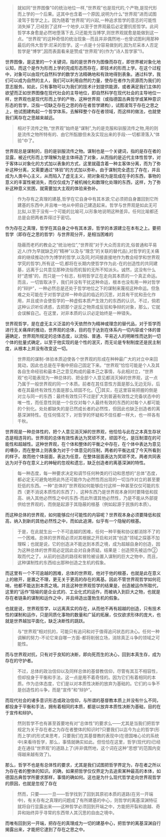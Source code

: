 <blockquote data-pid="s_N9t_G8">就如同“世界图像"0的统治地位一样,“世界观”也是现代的,个产物,是现代形而上学的一个后果。这其中也含着一个原因,说明为什么“世界观”进而试图凌驾于哲学之上。因为随着“世界观”的兴起,一种追求哲学的意志的可能性消失掉了,已经到了这样一个地步,以至于世界观最后必定要抗拒哲学。此间哲学本身愈是必然地堕落下去,只还能充当博学,则世界观就愈是能做到这一点。“世界观”的这种奇怪的统治现象--而且并非偶然地--也曾试图利用那种最后的伟大哲学:尼采的哲学。这一点是十分容易做到的,因为尼采本人否定哲学是“博学”,因而表面看来是赞成“世界观”的(作为“诗人哲学家”!)。</blockquote><p data-pid="ppXHfMgc">世界图像，是这里的一个关键词，指的是世界作为图像而存在，即世界被对象化地认知，而这个是作为形而上学的完成形态而存在，即技术的形而上学。在这个过程中，对象可以由现代自然科学的数学方法精确地和有效地得到表象。通过科学，我们可以成为自然的主人，我们可以利用自然的力量，使存在者作为资源而为我们的意志服务。如此，只有事物可以为我们的技术计划提供能源，或者满足我们主体的欲望而正如世界图像在现代社会的主导地位，即自然科学在现代社会的主导地位一样，世界观也是现代形而上学的产物，这种世界观（或指德国古典哲学或某种意识形态的哲学，泛指一切缺乏存在之思的存在者哲学建构），试图凌驾于存在之思之上，他试图建构起一个哲学体系，去解释整个存在者领域，而这样的做法，也就使我们离存在之思越来越远。</p><blockquote data-pid="NWyI9QN_">相对于流传之物,“世界观”始终是“谋制”,为的是克服和驯服流传之物,用的则是流传之物所特有的、由它所酝酿但未及实现出来的手段-一切都滑落入“体验”中了。</blockquote><p data-pid="LTPvxu0s">世界观总是谋制的，目的是驯服流传之物。谋制也是一个关键词，指的是存在者的显露，被近代形而上学理解为是主体缔造了对象，从而指的是近代主体性哲学，对于客体以对象化的方式加以表象的方式，这里就蕴含着一种主客体分离，而为了弥补这种分离，又需要通过“体验”的方式加以弥补。由于谋制完全遗忘了存在，并且成为人类中心主义，从而陷入了虚无主义，把对象视为是现成在手的东西，事物的意义的丰富性被消失，而仅仅成为了被机械化和数理化处理的东西，这样，为了弥补这种意义贫困，就需要加大主观的体验来弥补。</p><blockquote data-pid="OFi44sy7">作为存有之真理的建基,哲学在它自身中有其本源;它必须把自身置回到它所建基的东西中,并且唯一地从中把自己建造起来。哲学与世界观是如此无可比拟,以至于没有一个可能的比喻可,以形象地说明这种差异。任何比喻都还总是会把两者弄得过于密切。</blockquote><p data-pid="dx77MH5O">作为存在之真理，哲学在其自身之中有其本源，哲学的本源建立在本有之上。要把哲学（即存在之思的哲学）与世界观分开，是相当困难的</p><blockquote data-pid="Bp9MVNl4">隐蔽而老朽的教会之“统治地位”,“世界观”对于大众而言的流,俗普通和平易近人(作为早就缺乏的“精神”以及与“理念”的关联的替代品),对哲学的无关痛痒的继续推动(作为博学的哲学,以及同,时间接直接地作为教会经学和世界观学究的哲学),所有这一切,都将在长期内使哲学作为此-在的创造性的共同建基，远离于公共意见那种流俗而机智的无所不知派头。诚然，这没有什么好“遗憾”的，而只是一个标志，标明哲学正在走向其本质的一个真正命运。而且，一切皆取决于，我们并没有干扰这种命运，根本也没有用一种对哲学的“辩护”，一种必然总是还处于哲学地位之下的谋制来蔑视这种命运。但急难之处可能在于对哲学这样一种命运的临近的沉思，对具有干扰和丑化作用，并且或许会使哲学的一种虚假本质产生效力的东西的认识。不过，倘若这种认识听任诱惑，去把那个逆反之物弄成反驳和争辩的对象，那么，它就会误解自己。在这里，对非本质的认识必定始终是一种错失。</blockquote><p data-pid="Ts5FV1uF">世界观哲学，是在虚无主义泛滥的今天依然作为精神或理念的替代品，对于哲学而进行无关痛痒的推动，世界观的总体，目的在于达到在体系内一切内容或个体的普遍确定，世界观所规定的总体态度，以流俗、普通、平易近人的明晰性而达到一切个体的批量式确定，以至于他实现的是个性的泯灭，而无论是专制制度还是民主制度，从根本上并没有改变这一切。</p><blockquote data-pid="Tu6l0o74">世界观的谋制-体验本质迫使各个世界观的形成在种种最广大的对立中来回晃动，因此也总是在平衡中把自己固定下来。“世界观”恰恰可能是个人及其各自生命经验和最本己之意见构成的最本己之事情，与此相对立，“世界观”也可能表现为一种总体的、把全部个人意见都消灭掉的世界观，这一点乃属于一般世界观的同一个本质。前者在其任意性方面是那么无边无际，后者在其最终有效性方面是那么顽固不化。①其实，在这里容易把握的倒是对立与同一的东西：最终有效性只不过是扩大到普遍有效性之完备状态中的唯一性，而任意性则是一个仅仅对每个人最终有效的东西的对每个人都可能的个别化。处处都缺失的是已然成长者的必然性，但因此也缺乏创造者的离基深渊特性。在任何情况下，对哲学的怀疑和不信任都一样大，也一样各有千秋。</blockquote><p data-pid="6ATlRpbD">世界观是一种总体性的，把个人意见消灭掉的世界观，他恰恰与此在之本真生存状态是相违背的。世界观的总体有效性表达为冥顽不灵，顽固不化，是压制潜在的可能性和超越性。这种世界观，在个体和整体的平衡之中存在，在个体中表达为意见的嘈杂，而在整体上则表象为对于个体意见的压制，两者的平衡达成了今天所看到的样子。故而他个体层面，表达为任意，在整体层面表达为冥顽不灵。两者共同表达为对于存在意义上的神秘的忽视和遗忘，缺乏创造者的离基深渊的特性。</p><blockquote data-pid="U9Q84jm3">每一种态度，每一种要求决定和调节任何种类的行动和思想的“总体”态度，都必定无可避免地把此外还可能作为必然性而出现的一切当作对立的甚至要贬低的东西。一种“总体的”世界观如何能够应付这样一种甚至仅仅可能的东西（更不消说本质性的东西了），这种东西乃是世界观本身同时要降低和拔高、纳入其他必然性之中的东西-而此所谓其他必然性，乃是不能从外部提供给世界观的，而倒是起源于其隐蔽的根基（例如起源于民族的本质）。</blockquote><p data-pid="p2WEo4UJ">而这种总体的世界观，如何能够应付可能性的内容呢？世界观本身必须要降低和拔高，纳入到新的其他必然性之中，而如此追溯，似乎有一个隐秘的根基。</p><blockquote data-pid="De9KdHgb">于是，在此就生出一个不可逾越的困难，任何一种平衡和协议都消除不了的一个困难。总体的世界观必须对其根据之开启和对其“创造”领域之探基不加理睬；也就是说，它的创造决不能达到本质之境，成为超越自身的创造，因为这种总体的世界观必定因此会对自身质疑。结果是：创造预先被运作②取而代之了。从前的创造的路径和冒险被设置入谋制的巨大之物中，而且，这种谋制性的东西给出那种创造之生机的假象。</blockquote><p data-pid="CL1nb8Yc">而这里有一个不可逾越的困难，总体的世界观，他对于他的根基，也就是此在意义上的敞开，是置之不理，更无关于更高的存在的离基。因此不管世界观哲学如何花哨，他都不能达到本质之境。并且这种世界观哲学的结果是，创造被运作所取代，这里的“运作”隐喻的是企业式的、工业化式的运作，而被纳入到巨大之物，也就是存在者链条的谋制和运作之中，并且缔造出蓬勃生机的假象。</p><p data-pid="-f2-zggI">也就是说，世界观哲学，以远离真实的存在，从而他不再有超越的创造，只有技术性的谋制和运作，只是同质化事物的数量和广延的拓展，仅仅欲求形体的庞大，也就是世界越加平面化，缺乏决断性的跳跃。</p><blockquote data-pid="r_IO8ZVY">与“世界观”相对抗的，可能只有追问和对于值得追问状态的决心。任何一种调解的努力-不论它来自哪一方面-都将削弱立场，消除真正斗争的领域之可能性。</blockquote><p data-pid="4Q_ygTJ0">而与世界观对抗，只有对于良知的决断，即向死而生的决心，回到本真生存，成为存在的守护者。</p><blockquote data-pid="zFpnIW5i">不过，总体的政治信仰以及同样总体的基督教信仰，尽管有其互不相容性，但却投身于平衡和手法，这一点是用不着奇怪的。因为它们有着相同的本质。作为总体态度，它们是以对本质性决断的放弃为基础的。它们的斗争不是创造性的斗争，而是“宣传”和“辩护”。</blockquote><p data-pid="i4eybGIa">而现代社会的诸多意识形态或政治信仰，与所谓的基督教本质上并没有什么不同，都投身于平衡和手法，拥有着相同的本质，都是以放弃本质性决断为基础，目的在于宣传和辩护。</p><blockquote data-pid="CknrjlFw">然则哲学不也有甚至首要地有对“总体性”的要求么——尤其是当我们把哲学规定为关于存在者之为存在者整体的知识时?只要我们以迄今为止的哲学(形而上学)的形式来思考，只要我们在其基督教的表现中(在德国唯心论的系统中)来看待哲学，那么，事情就确实如此。但恰恰在这里，哲学(现代的)已经走在通往“世界观”的道路上了(并非偶然地，这个词在这种“思想”的范围内变得越来越有效了)。</blockquote><p data-pid="UTV3Um4o">那么，哲学不也是有总体性的要求，尤其是我们试图把哲学界定为，存在者之所以为存在者的整体的知识。的确，如果把哲学仅仅界定为去追索某种最高的本体，如德国古典哲学所要求那样，事情的确如何。这也是为什么现代哲学走向世界观哲学的原因，也就是忽视了存在</p><blockquote data-pid="SDOaUkpI">然而，只要——一旦——哲学找到了回到其原初本质的道路(在另一开端中)，有关存有之真理的问题成了有所建基的中心，则哲学的离基深渊特征就将自行显露出来——这种哲学必须回到开端之中，方能把开裂和逾越、奇异和始终异乎寻常的东西带人其沉思的自由之境中。</blockquote><p data-pid="PrdgKIZz">而唯有回到另一开端，把存在的真理成为一切的建基中心，把哲学的离基深渊自行揭露出来，才能把它逮到了存在之思之中。</p><p></p>